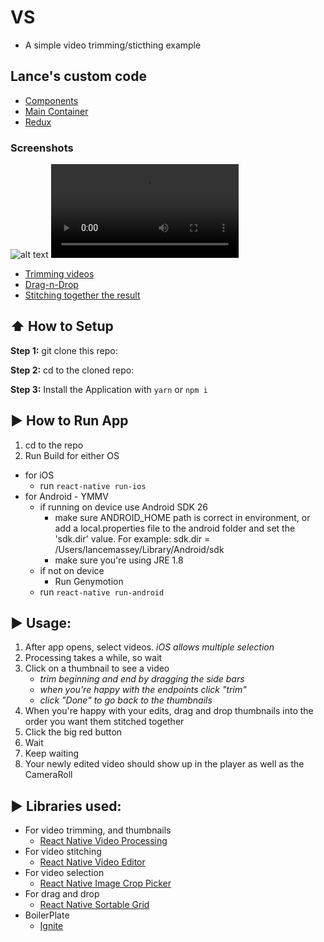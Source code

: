 #  VS
  * A simple video trimming/sticthing example
  
## Lance's custom code
  * [Components](https://github.com/masseyl/vs/tree/master/App/Components)
  * [Main Container](https://github.com/masseyl/vs/blob/master/App/Containers/EditorsScreen.js)
  * [Redux](https://github.com/masseyl/vs/blob/master/App/Redux/EditorsRedux.js)

### Screenshots
![alt text](screenshots/filename.png "Description goes here")
 ![Selecting videos](https://github.com/masseyl/vs/blob/master/screenshots/1.%20Selecting%20videos.mp4 "Selecting videos")
  * [Trimming videos](https://github.com/masseyl/vs/blob/master/screenshots/2.%20Trimming%20a%20video.mp4)
  * [Drag-n-Drop](https://github.com/masseyl/vs/blob/master/screenshots/3.%20Drag-n-Drop%20ordering.mp4)
  * [Stitching together the result](https://github.com/masseyl/vs/blob/master/screenshots/4.%20Stitching%20together%20a%20new%20video.mp4)
## :arrow_up: How to Setup

**Step 1:** git clone this repo:

**Step 2:** cd to the cloned repo:

**Step 3:** Install the Application with `yarn` or `npm i`


## :arrow_forward: How to Run App

1. cd to the repo
2. Run Build for either OS
  * for iOS
    * run `react-native run-ios`
  * for Android - YMMV
    * if running on device use Android SDK 26 
      * make sure ANDROID_HOME path is correct in environment, or add a local.properties file to the android folder and set the 'sdk.dir' value. For example: sdk.dir = /Users/lancemassey/Library/Android/sdk
      * make sure you're using JRE 1.8 
    * if not on device
      * Run Genymotion
    * run `react-native run-android`
    
## :arrow_forward: Usage:

1. After app opens, select videos. _iOS allows multiple selection_
2. Processing takes a while, so wait
3. Click on a thumbnail to see a video
    * _trim beginning and end by dragging the side bars_
    * _when you're happy with the endpoints click "trim"_
    * _click "Done" to go back to the thumbnails_
4. When you're happy with your edits, drag and drop thumbnails into the order you want them stitched together
5. Click the big red button
6. Wait
7. Keep waiting
8. Your newly edited video should show up in the player as well as the CameraRoll

## :arrow_forward: Libraries used:
  * For video trimming, and thumbnails
    * [React Native Video Processing](https://github.com/shahen94/react-native-video-processing)
  * For video stitching
    * [React Native Video Editor](https://github.com/mostwantit/react-native-video-editor)
* For video selection
    * [React Native Image Crop Picker](https://github.com/ivpusic/react-native-image-crop-picker)
* For drag and drop
    * [React Native Sortable Grid](https://github.com/ollija/react-native-sortable-grid)
* BoilerPlate
    * [Ignite](https://github.com/infinitered/ignite)
    
